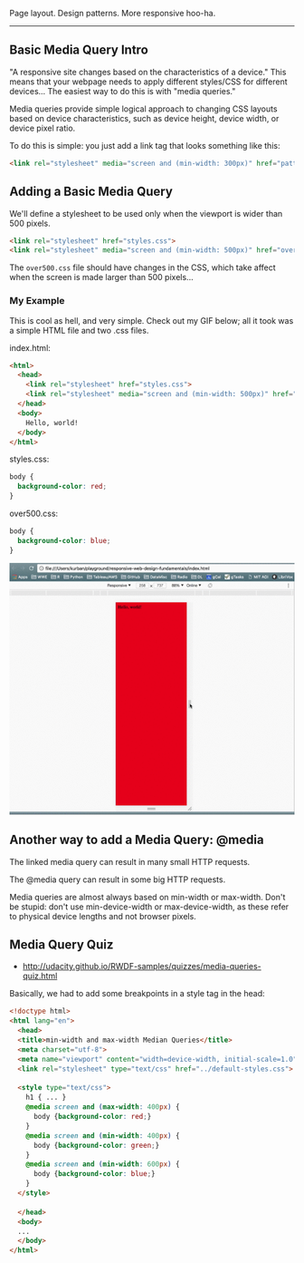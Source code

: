 Page layout.  Design patterns.  More responsive hoo-ha.

------------------

## Basic Media Query Intro

"A responsive site changes based on the characteristics of a device."  This means
that your webpage needs to apply different styles/CSS for different devices...  The easiest
way to do this is with "media queries."

Media queries provide simple logical approach to changing CSS layouts based on device
characteristics, such as device height, device width, or device pixel ratio.

To do this is simple: you just add a link tag that looks something like this:
```html
<link rel="stylesheet" media="screen and (min-width: 300px)" href="patterns.css">
```

## Adding a Basic Media Query
We'll define a stylesheet to be used only when the viewport is wider than 500 pixels.

```html
<link rel="stylesheet" href="styles.css">
<link rel="stylesheet" media="screen and (min-width: 500px)" href="over500.css">
```

The `over500.css` file should have changes in the CSS, which take affect when the screen
is made larger than 500 pixels...


### My Example
This is cool as hell, and very simple.  Check out my GIF below; all it took was
a simple HTML file and two .css files.

index.html:
```html
<html>
  <head>
    <link rel="stylesheet" href="styles.css">
    <link rel="stylesheet" media="screen and (min-width: 500px)" href="over500.css">
  </head>
  <body>
    Hello, world!
  </body>
</html>
```

styles.css:
```css
body {
  background-color: red;
}
```

over500.css:
```css
body {
  background-color: blue;
}
```

<img src="responsive.gif">

## Another way to add a Media Query: @media
The linked media query can result in many small HTTP requests.

The @media query can result in some big HTTP requests.

Media queries are almost always based on min-width or max-width.  Don't be stupid: don't
use min-device-width or max-device-width, as these refer to physical device lengths and not browser pixels.

## Media Query Quiz
* http://udacity.github.io/RWDF-samples/quizzes/media-queries-quiz.html

Basically, we had to add some breakpoints in a style tag in the head:
```html
<!doctype html>
<html lang="en">
  <head>
  <title>min-width and max-width Median Queries</title>
  <meta charset="utf-8">
  <meta name="viewport" content="width=device-width, initial-scale=1.0">
  <link rel="stylesheet" type="text/css" href="../default-styles.css">
  
  <style type="text/css">
    h1 { ... }
    @media screen and (max-width: 400px) {
      body {background-color: red;}
    }
    @media screen and (min-width: 400px) {
      body {background-color: green;}
    }
    @media screen and (min-width: 600px) {
      body {background-color: blue;}
    }
  </style>
  
  </head>
  <body>
  ...
  </body>
</html>
```
